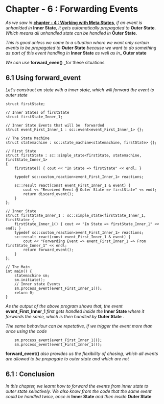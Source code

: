 # Chapter - 6 : Forwarding Events

_As we saw in_ __[chapter - 4 : Working with Meta States](https://github.com/9lean/State-Machine-Using-Boost-Statechart/tree/master/Chapter-4)__, _if an event is  unhanlded in_ __Inner State__, _it gets automatically propagated to_ __Outer State__. _Which means all unhandled state can be handled in_ __Outer State__.

_This is good unless we come to a situation where we want only certain events to be propagated to_ __Outer State__ _because we want to do something as part of this event handling in_ __Inner State__ _as well as in__ __Outer state__

_We can use_ __forward_even()__ _for these situations


## 6.1  Using forward_event

_Let's construct an state with a inner state, which will forward the event to outer state_

```
struct firstState;

// Inner States of firstState
struct firstState_Inner_1;

// Inner State Events that will be  forwarded
struct event_First_Inner_1 : sc::event<event_First_Inner_1> {};

// The State Machine
struct statemachine : sc::state_machine<statemachine, firstState> {};

// First State
struct firstState : sc::simple_state<firstState, statemachine, firstState_Inner_1>
{
	firstState() { cout << "In State => firstState" << endl; }

	typedef sc::custom_reaction<event_First_Inner_1> reactions;

	sc::result react(const event_First_Inner_1 & event) {
		cout << "Received Event @ Outer State => firstState" << endl;
		return discard_event();
	}
};

// Inner State
struct firstState_Inner_1 : sc::simple_state<firstState_Inner_1, firstState> {
	firstState_Inner_1() { cout << "In State => firstState_Inner_1" << endl; }
	typedef sc::custom_reaction<event_First_Inner_1> reactions;
	sc::result react(const event_First_Inner_1 & event) {
		cout << "Forwarding Event => event_First_Inner_1 => From firstState_Inner_1" << endl;
		return forward_event();
	}
};

// The Main
int main() {
	statemachine sm;
	sm.initiate();
	// Inner state Events
	sm.process_event(event_First_Inner_1());
	return 0;
}

```
_As the output of the above program shows that, the event_ __event_First_Inner_1__ _first gets handled inside the_ __Inner State__ _where it forwards the same, which is then handled by_ __Outer State__ .

_The same behaviour can be repetative, if we trigger the event more than once using the code_

```
	sm.process_event(event_First_Inner_1());
	sm.process_event(event_First_Inner_1());

```

__forward_event()__ _also provides us the flexibility of chosing, which all events are allowed to be propagate to outer state and which are not_

## 6.1 : Conclusion

_In this chapter, we learnt how to forward the events from inner state to outer state selectively. We also know from the code that the same event could be handled twice, once in_ __Inner State__ _and then inside_ __Outer State__
